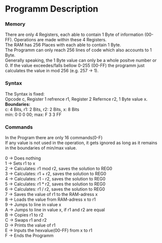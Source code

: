 # Programm Description
### Memory
There are only 4 Registers, each able to contain 1 Byte of information (00-FF). Operations are made within these 4 Registers.<br>
The RAM has 256 Places with each able to contain 1 Byte.<br>
The Programm can only reach 256 lines of code which also accounts to 1 Byte.<br>
Generally speaking, the 1 Byte value can only be a whole positve number or 0. If the value exceedes/falls bellow 0-255 (00-FF) the programm just calculates the value in mod 256 (e.g. 257 -> 1).

### Syntax
The Syntax is fixed:<br>
Opcode c, Register 1 refrence r1, Register 2 Refernce r2, 1 Byte value x.<br>
**Boundaries:**<br>
c: 4 Bits, r1: 2 Bits, r2: 2 Bits, x: 8 Bits<br>
min: 0 0 0 00; max: F 3 3 FF


### Commands
In the Program there are only 16 commands(0-F)<br>
If any value is not used in the operation, it gets ignored as long as it remains in the boundaries of min/max value.<br>
<br>
0 -> Does nothing<br>
1 -> Sets r1 to x<br>
2 -> Calculates: r1 mod r2, saves the solution to REG0<br>
3 -> Calculates: r1 + r2, saves the solution to REG0<br>
4 -> Calculates: r1 - r2, saves the solution to REG0<br>
5 -> Calculates: r1 * r2, saves the solution to REG0<br>
6 -> Calculates: r1 / r2, saves the solution to REG0<br>
7 -> Saves the value of r1 to the RAM-adress x<br>
8 -> Loads the value from RAM-adress x to r1<br>
9 -> Jumps to line in value x<br>
A -> Jumps to line in value x, if r1 and r2 are equal<br>
B -> Copies r1 to r2<br>
C -> Swaps r1 and r2<br>
D -> Prints the value of r1<br>
E -> Inputs the hexvalue(00-FF) from x to r1<br>
F -> Ends the Programm
